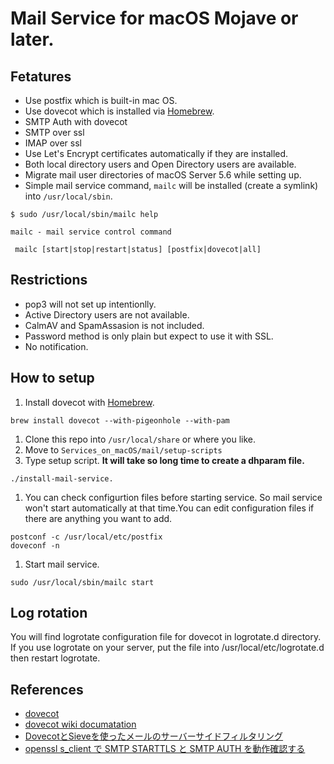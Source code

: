 # Mail Service for macOS Mojave or later.

## Fetatures
- Use postfix which is built-in mac OS.
- Use dovecot which is installed via [Homebrew](https://brew.sh).
- SMTP Auth with dovecot
- SMTP over ssl
- IMAP over ssl
- Use Let's Encrypt certificates automatically if they are installed.
- Both local directory users and Open Directory users are available.
- Migrate mail user directories of macOS Server 5.6 while setting up.
- Simple mail service command, `mailc` will be installed (create a symlink) into `/usr/local/sbin`.

```
$ sudo /usr/local/sbin/mailc help

mailc - mail service control command

 mailc [start|stop|restart|status] [postfix|dovecot|all]
```

## Restrictions
- pop3 will not set up intentionlly.
- Active Directory users are not available.
- CalmAV and SpamAssasion is not included.
- Password method is only plain but expect to use it with SSL.
- No notification.

## How to setup
1. Install dovecot with [Homebrew](https://brew.sh).
```
brew install dovecot --with-pigeonhole --with-pam
```
1. Clone this repo into `/usr/local/share` or where you like.
1. Move to `Services_on_macOS/mail/setup-scripts`
1. Type setup script. **It will take so long time to create a dhparam file.**
```
./install-mail-service.
```
1. You can check configurtion files before starting service. So mail service won't start automatically at that time.You can edit configuration files if there are anything you want to add.
```
postconf -c /usr/local/etc/postfix
doveconf -n
```
1. Start mail service.
```
sudo /usr/local/sbin/mailc start
```

## Log rotation
You will find logrotate configuration file for dovecot in logrotate.d directory.
If you use logrotate on your server, put the file into /usr/local/etc/logrotate.d then restart logrotate.

## References
- [dovecot](https://www.dovecot.org/index.html)
- [dovecot wiki documatation](https://wiki2.dovecot.org)
- [DovecotとSieveを使ったメールのサーバーサイドフィルタリング](https://www.infiniteloop.co.jp/blog/2015/07/email-filtering-by-sieve/)
- [openssl s_client で SMTP STARTTLS と SMTP AUTH を動作確認する](https://fsck.jp/?p=808)
